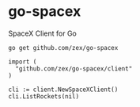 # go-spacex
SpaceX Client for Go


```
go get github.com/zex/go-spacex
```

```
import (
  "github.com/zex/go-spacex/client"
)

cli := client.NewSpaceXClient()
cli.ListRockets(nil)
```
